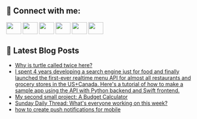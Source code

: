 ## 🔎 Connect with me:
[<img height="32" width="40" src="https://cdn.jsdelivr.net/npm/simple-icons@v5/icons/telegram.svg" />](https://t.me/bullbesh)
[<img height="32" width="40" src="https://cdn.jsdelivr.net/npm/simple-icons@v5/icons/vk.svg" />](https://vk.com/bullbesh)
[<img height="32" width="40" src="https://cdn.jsdelivr.net/npm/simple-icons@v5/icons/twitter.svg" />](https://twitter.com/bullbesh1)
[<img height="32" width="40" src="https://cdn.jsdelivr.net/npm/simple-icons@v5/icons/instagram.svg" />](https://www.instagram.com/bullbesh)
[<img height="32" width="40" src="https://cdn.jsdelivr.net/npm/simple-icons@v5/icons/reddit.svg" />](https://www.reddit.com/user/bullbesh)
[<img height="32" width="40" src="https://cdn.jsdelivr.net/npm/simple-icons@v5/icons/youtube.svg" />](https://www.youtube.com/channel/UCtfjRs6uzgq5mfm8S06WTcg)

## 📕 Latest Blog Posts
<!-- BLOG-POST-LIST:START -->
- [Why is turtle called twice here?](https://www.reddit.com/r/Python/comments/upw9u0/why_is_turtle_called_twice_here/)
- [I spent 4 years developing a search engine just for food and finally launched the first-ever realtime menu API for almost all restaurants and grocery stores in the US+Canada. Here&#39;s a tutorial of how to make a sample app using the API with Python backend and Swift frontend.](https://www.reddit.com/r/Python/comments/upw4xn/i_spent_4_years_developing_a_search_engine_just/)
- [My second small project: A Budget Calculator](https://www.reddit.com/r/Python/comments/upvly4/my_second_small_project_a_budget_calculator/)
- [Sunday Daily Thread: What&#39;s everyone working on this week?](https://www.reddit.com/r/Python/comments/uptmup/sunday_daily_thread_whats_everyone_working_on/)
- [how to create push notifications for mobile](https://www.reddit.com/r/Python/comments/upshmy/how_to_create_push_notifications_for_mobile/)
<!-- BLOG-POST-LIST:END -->
